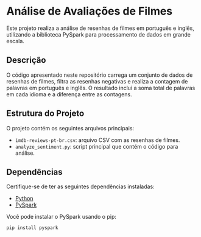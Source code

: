 # Análise de Avaliações de Filmes

Este projeto realiza a análise de resenhas de filmes em português e inglês, utilizando a biblioteca PySpark para processamento de dados em grande escala.

## Descrição

O código apresentado neste repositório carrega um conjunto de dados de resenhas de filmes, filtra as resenhas negativas e realiza a contagem de palavras em português e inglês. O resultado inclui a soma total de palavras em cada idioma e a diferença entre as contagens.

## Estrutura do Projeto

O projeto contém os seguintes arquivos principais:

- `imdb-reviews-pt-br.csv`: arquivo CSV com as resenhas de filmes.
- `analyze_sentiment.py`: script principal que contém o código para análise.

## Dependências

Certifique-se de ter as seguintes dependências instaladas:

- [Python](https://www.python.org/)
- [PySpark](https://spark.apache.org/docs/latest/api/python/index.html)

Você pode instalar o PySpark usando o pip:

```bash
pip install pyspark

